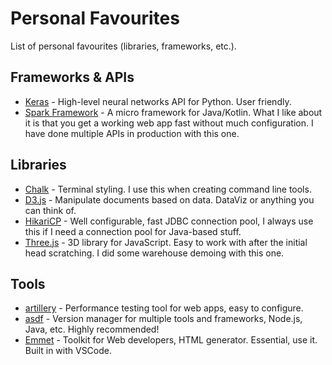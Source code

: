 # Personal Favourites

List of personal favourites (libraries, frameworks, etc.).

## Frameworks & APIs

* [Keras](https://keras.io) - High-level neural networks API for Python. User friendly.
* [Spark Framework](http://sparkjava.com) - A micro framework for Java/Kotlin. What I like about it is that you get a working web app fast without much configuration. I have done multiple APIs in production with this one.

## Libraries

* [Chalk](https://github.com/chalk/chalk) - Terminal styling. I use this when creating command line tools.
* [D3.js](https://d3js.org) - Manipulate documents based on data. DataViz or anything you can think of.
* [HikariCP](https://github.com/brettwooldridge/HikariCP) - Well configurable, fast JDBC connection pool, I always use this if I need a connection pool for Java-based stuff.
* [Three.js](https://threejs.org) - 3D library for JavaScript. Easy to work with after the initial head scratching. I did some warehouse demoing with this one.

## Tools

* [artillery](https://github.com/artilleryio/artillery) - Performance testing tool for web apps, easy to configure.
* [asdf](https://asdf-vm.com/) - Version manager for multiple tools and frameworks, Node.js, Java, etc. Highly recommended!
* [Emmet](https://emmet.io) - Toolkit for Web developers, HTML generator. Essential, use it. Built in with VSCode.
